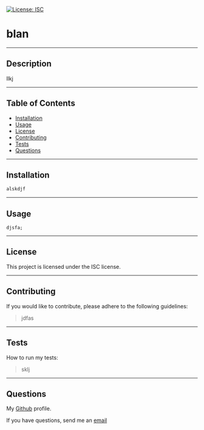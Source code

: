 [![License: ISC](https://img.shields.io/badge/License-ISC-blue.svg)](https://opensource.org/licenses/ISC)     
  # blan

  ---
  ## Description

  llkj

  ---
  ## Table of Contents

  - [Installation](#installation)
  - [Usage](#usage)
  - [License](#license)
  - [Contributing](#contributing)
  - [Tests](#tests)
  - [Questions](#questions)

  ---
  ## Installation

  ```bash
  alskdjf
  ```

  ---
  ## Usage

  ```
  djsfa;
  ```

  ---
  ## License

  
  This project is licensed under the ISC license.
  

  ---
  ## Contributing

  If you would like to contribute, please adhere to the following guidelines:
  >jdfas

  ---
  ## Tests

  How to run my tests:
  >sklj
  
  ---
  ## Questions

  My [Github](https://github.com/jlajsdf) profile.

  If you have questions, send me an [email](jlkjlksdf)
